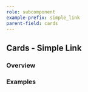```yaml
---
role: subcomponent
example-prefix: simple_link
parent-field: cards
---
```


## Cards - Simple Link

### Overview

### Examples
